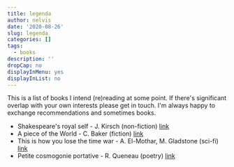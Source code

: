 ```yaml
---
title: legenda
author: nelvis
date: '2020-08-26'
slug: legenda
categories: []
tags:
  - books
description: ''
dropCap: no
displayInMenu: yes
displayInList: no
---
```


This is a list of books I intend (re)reading at some point. If there's significant overlap with your own interests please get in touch. I'm always happy to exchange recommendations and sometimes books.

* Shakespeare's royal self - J. Kirsch (non-fiction) [link](https://www.goodreads.com/book/show/4624552-shakespeare-s-royal-self)
* A piece of the World - C. Baker (fiction) [link](https://www.goodreads.com/book/show/30255942-a-piece-of-the-world?ac=1&from_search=true&qid=2GV89y6t0M&rank=1)
* This is how you lose the time war - A. El-Mothar, M. Gladstone (sci-fi) [link](https://www.goodreads.com/book/show/43352954-this-is-how-you-lose-the-time-war?ac=1&from_search=true&qid=kVR3XrPRNO&rank=1)
* Petite cosmogonie portative - R. Queneau (poetry) [link](https://www.goodreads.com/book/show/9671378-piccola-cosmogonia-portatile)
